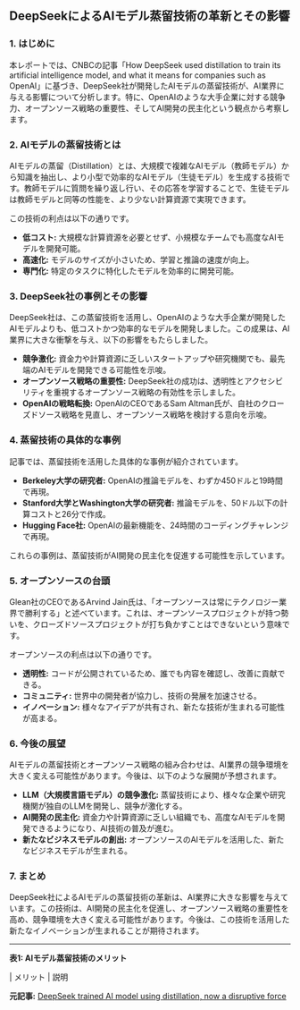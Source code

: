 ## DeepSeekによるAIモデル蒸留技術の革新とその影響

### 1. はじめに

本レポートでは、CNBCの記事「How DeepSeek used distillation to train its artificial intelligence model, and what it means for companies such as OpenAI」に基づき、DeepSeek社が開発したAIモデルの蒸留技術が、AI業界に与える影響について分析します。特に、OpenAIのような大手企業に対する競争力、オープンソース戦略の重要性、そしてAI開発の民主化という観点から考察します。

### 2. AIモデルの蒸留技術とは

AIモデルの蒸留（Distillation）とは、大規模で複雑なAIモデル（教師モデル）から知識を抽出し、より小型で効率的なAIモデル（生徒モデル）を生成する技術です。教師モデルに質問を繰り返し行い、その応答を学習することで、生徒モデルは教師モデルと同等の性能を、より少ない計算資源で実現できます。

この技術の利点は以下の通りです。

* **低コスト:** 大規模な計算資源を必要とせず、小規模なチームでも高度なAIモデルを開発可能。
* **高速化:** モデルのサイズが小さいため、学習と推論の速度が向上。
* **専門化:** 特定のタスクに特化したモデルを効率的に開発可能。

### 3. DeepSeek社の事例とその影響

DeepSeek社は、この蒸留技術を活用し、OpenAIのような大手企業が開発したAIモデルよりも、低コストかつ効率的なモデルを開発しました。この成果は、AI業界に大きな衝撃を与え、以下の影響をもたらしました。

* **競争激化:** 資金力や計算資源に乏しいスタートアップや研究機関でも、最先端のAIモデルを開発できる可能性を示唆。
* **オープンソース戦略の重要性:** DeepSeek社の成功は、透明性とアクセシビリティを重視するオープンソース戦略の有効性を示しました。
* **OpenAIの戦略転換:** OpenAIのCEOであるSam Altman氏が、自社のクローズドソース戦略を見直し、オープンソース戦略を検討する意向を示唆。

### 4. 蒸留技術の具体的な事例

記事では、蒸留技術を活用した具体的な事例が紹介されています。

* **Berkeley大学の研究者:** OpenAIの推論モデルを、わずか450ドルと19時間で再現。
* **Stanford大学とWashington大学の研究者:** 推論モデルを、50ドル以下の計算コストと26分で作成。
* **Hugging Face社:** OpenAIの最新機能を、24時間のコーディングチャレンジで再現。

これらの事例は、蒸留技術がAI開発の民主化を促進する可能性を示しています。

### 5. オープンソースの台頭

Glean社のCEOであるArvind Jain氏は、「オープンソースは常にテクノロジー業界で勝利する」と述べています。これは、オープンソースプロジェクトが持つ勢いを、クローズドソースプロジェクトが打ち負かすことはできないという意味です。

オープンソースの利点は以下の通りです。

* **透明性:** コードが公開されているため、誰でも内容を確認し、改善に貢献できる。
* **コミュニティ:** 世界中の開発者が協力し、技術の発展を加速させる。
* **イノベーション:** 様々なアイデアが共有され、新たな技術が生まれる可能性が高まる。

### 6. 今後の展望

AIモデルの蒸留技術とオープンソース戦略の組み合わせは、AI業界の競争環境を大きく変える可能性があります。今後は、以下のような展開が予想されます。

* **LLM（大規模言語モデル）の競争激化:** 蒸留技術により、様々な企業や研究機関が独自のLLMを開発し、競争が激化する。
* **AI開発の民主化:** 資金力や計算資源に乏しい組織でも、高度なAIモデルを開発できるようになり、AI技術の普及が進む。
* **新たなビジネスモデルの創出:** オープンソースのAIモデルを活用した、新たなビジネスモデルが生まれる。

### 7. まとめ

DeepSeek社によるAIモデルの蒸留技術の革新は、AI業界に大きな影響を与えています。この技術は、AI開発の民主化を促進し、オープンソース戦略の重要性を高め、競争環境を大きく変える可能性があります。今後は、この技術を活用した新たなイノベーションが生まれることが期待されます。

---

**表1: AIモデル蒸留技術のメリット**

| メリット | 説明 

**元記事:** [DeepSeek trained AI model using distillation, now a disruptive force](https://www.cnbc.com/2025/02/21/deepseek-trained-ai-model-using-distillation-now-a-disruptive-force.html)